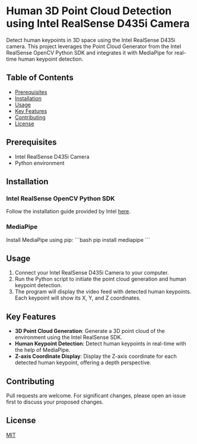 # Human 3D Point Cloud Detection using Intel RealSense D435i Camera

Detect human keypoints in 3D space using the Intel RealSense D435i camera. This project leverages the Point Cloud Generator from the Intel RealSense OpenCV Python SDK and integrates it with MediaPipe for real-time human keypoint detection.

## Table of Contents
- [Prerequisites](#prerequisites)
- [Installation](#installation)
- [Usage](#usage)
- [Key Features](#key-features)
- [Contributing](#contributing)
- [License](#license)

## Prerequisites
- Intel RealSense D435i Camera
- Python environment

## Installation

### Intel RealSense OpenCV Python SDK
Follow the installation guide provided by Intel [here](https://github.com/IntelRealSense/librealsense).


### MediaPipe
Install MediaPipe using pip:
\```bash
pip install mediapipe
\```

## Usage
1. Connect your Intel RealSense D435i Camera to your computer.
2. Run the Python script to initiate the point cloud generation and human keypoint detection.
3. The program will display the video feed with detected human keypoints. Each keypoint will show its X, Y, and Z coordinates.

## Key Features
- **3D Point Cloud Generation**: Generate a 3D point cloud of the environment using the Intel RealSense SDK.
- **Human Keypoint Detection**: Detect human keypoints in real-time with the help of MediaPipe.
- **Z-axis Coordinate Display**: Display the Z-axis coordinate for each detected human keypoint, offering a depth perspective.

## Contributing
Pull requests are welcome. For significant changes, please open an issue first to discuss your proposed changes.

## License
[MIT](LICENSE)
